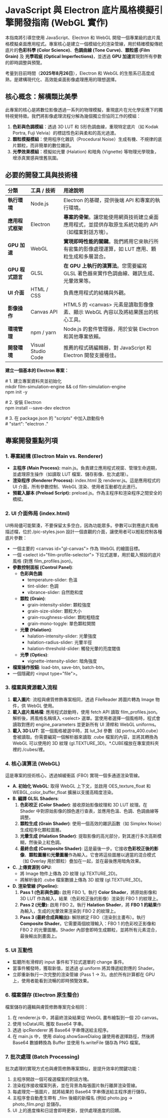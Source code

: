# **JavaScript 與 Electron 底片風格模擬引擎開發指南 (WebGL 實作)**

本指南將引導您使用 JavaScript、Electron 和 WebGL 開發一個專業級的底片風格模擬桌面應用程式。專案核心是建立一個模組化的渲染管線，用於精確模擬傳統底片的**色彩科學 (Color Science)**、**色調曲線 (Tone Curve)**、**顆粒感 (Film Grain)** 及 **光學瑕疵 (Optical Imperfections)**，並透過 **GPU 加速**實現對所有參數的即時調整與預覽。

考量到目前時間（**2025年8月26日**），Electron 和 WebGL 的生態系已高度成熟，是建構現代化、高效能桌面影像處理應用的理想選擇。

## **核心概念：解構類比美學**

此專案的核心是將數位影像透過一系列的物理模擬，重現底片在光化學反應下的獨特視覺特徵。我們將影像處理流程分解為幾個獨立但協同工作的模組：

1. **色彩與色調模組**：透過 3D LUT 和 S形色調曲線，重現特定底片（如 Kodak Portra, Fuji Velvia）的標誌性色彩與柔和的高光過渡。  
2. **顆粒模擬模組**：使用程序化雜訊（Procedural Noise）生成有機、不規律的底片顆粒，而非簡單的數位雜訊。  
3. **光學效果模組**：模擬如光暈 (Halation) 和暗角 (Vignette) 等物理光學現象，增添真實感與懷舊氛圍。

## **必要的開發工具與技術棧**

| 分類 | 工具 / 技術 | 用途說明 |
| :---- | :---- | :---- |
| **執行環境** | Node.js | Electron 的基礎，提供後端 API 和專案的執行環境。 |
| **應用程式框架** | Electron | **專案的骨架**。讓您能使用網頁技術建立桌面應用程式，並提供存取原生系統功能的 API（如檔案對話方塊）。 |
| **GPU 加速** | WebGL | **實現即時性能的關鍵**。我們將用它來執行所有密集的影像處理運算，如 LUT 應用、顆粒生成和多層混合。 |
| **GPU 程式語言** | GLSL | **在 GPU 上執行的演算法**。您需要編寫 GLSL 著色器來實作色調曲線、雜訊生成、光暈效果等。 |
| **UI 介面** | HTML / CSS | 負責應用程式的結構與外觀。 |
| **影像操作** | Canvas API | HTML5 的 \<canvas\> 元素是讀取影像像素、顯示 WebGL 內容以及將結果匯出的核心工具。 |
| **環境管理** | npm / yarn | Node.js 的套件管理器，用於安裝 Electron 和其他專案依賴。 |
| **開發環境** | Visual Studio Code | 推薦的程式碼編輯器，對 JavaScript 和 Electron 開發支援極佳。 |

**建立一個基本的 Electron 專案：**

\# 1\. 建立專案資料夾並初始化  
mkdir film-simulation-engine && cd film-simulation-engine  
npm init \-y

\# 2\. 安裝 Electron  
npm install \--save-dev electron

\# 3\. 在 package.json 的 "scripts" 中加入啟動指令  
\# "start": "electron ."

## **專案開發重點列項**

### **1\. 專案結構 (Electron Main vs. Renderer)**

* **主程序 (Main Process):** main.js。負責建立應用程式視窗、管理生命週期，並處理原生操作（如讀取 LUT 檔案、儲存影像、批次處理）。  
* **渲染程序 (Renderer Process):** index.html 及 renderer.js。這是應用程式的 UI 介面，所有參數控制、WebGL 渲染、使用者互動都在此進行。  
* **預載入腳本 (Preload Script):** preload.js。作為主程序和渲染程序之間安全的橋樑。

### **2\. UI 介面佈局 (index.html)**

UI佈局儘可能緊湊，不要保留太多空白，因為功能眾多。參數可以對應底片風格描述檔，位於./pic-styles.json
設計一個直觀的介面，讓使用者可以輕鬆控制各種底片參數：

* 一個主要的 \<canvas id="gl-canvas"\> 作為 WebGL 的繪圖目標。  
* 一個 \<select id="film-profile-selector"\> 下拉式選單，用於載入預設的底片風格 (對應 film\_profiles.json)。  
* **參數控制面板 (Control Panel)**:  
  * **色彩與色調**:  
    * temperature-slider: 色溫  
    * tint-slider: 色調  
    * vibrance-slider: 自然飽和度  
  * **顆粒 (Grain)**:  
    * grain-intensity-slider: 顆粒強度  
    * grain-size-slider: 顆粒大小  
    * grain-roughness-slider: 顆粒粗糙度  
    * grain-mono-toggle: 單色顆粒開關  
  * **光暈 (Halation)**:  
    * halation-intensity-slider: 光暈強度  
    * halation-radius-slider: 光暈半徑  
    * halation-threshold-slider: 觸發光暈的亮度閾值  
  * **光學 (Optics)**:  
    * vignette-intensity-slider: 暗角強度  
* **檔案操作按鈕**: load-btn, save-btn, batch-btn。  
* 一個隱藏的 \<input type="file"\>。

### **3\. 檔案與資源載入流程**

1. **載入圖片**: 流程與膚質修飾專案相同，透過 FileReader 將圖片轉為 Image 物件，供 WebGL 使用。  
2. **載入底片風格檔**: 應用程式啟動時，使用 fetch API 讀取 film\_profiles.json。解析後，將風格名稱填入 \<select\> 選單。當使用者選擇一個風格時，程式會讀取對應的 engine\_parameters 並更新所有 UI 滑桿和 WebGL uniforms。  
3. **載入 3D LUT**: 當一個風格被選中時，其 lut\_3d 參數（如 portra\_400.cube）會被讀取。你需要編寫一個解析器來讀取 .cube 檔案的內容，並將其轉換為 WebGL 可以使用的 3D 紋理 (gl.TEXTURE\_3D)。\*.CUBE檔放在專案資料夾裡的./cubes/裡。

### **4\. 核心演算法 (WebGL)**

這是專案的技術核心，透過幀緩衝區 (FBO) 實現一個多通道渲染管線。

* **A. 初始化 WebGL**: 取得 WebGL 上下文，並啟用 OES\_texture\_float 和 WEBGL\_color\_buffer\_float 擴展以支援高精度渲染。  
* **B. 編譯 GLSL Shaders**:  
  1. **色彩校正 (Color Shader)**: 接收原始影像紋理和 3D LUT 紋理。在 Shader 中對原始影像的顏色進行查表，並應用色溫、色調、色調曲線等調整。  
  2. **顆粒生成 (Grain Shader)**: 使用一個高效的雜訊函數（如 Simplex Noise）生成程序化顆粒圖層。  
  3. **光暈生成 (Halation Shader)**: 提取影像的高光部分，對其進行多次高斯模糊，然後染上紅色調。  
  4. **最終合成 (Composite Shader)**: 這是最後一步。它接收**色彩校正後的影像**、**顆粒圖層**和**光暈圖層**作為輸入。它會將這些圖層以適當的混合模式（如 Overlay 用於顆粒）疊加在一起，並在最後應用暗角效果。  
* **C. 上傳資源到 GPU**:  
  * 將 Image 物件上傳為 2D 紋理 (gl.TEXTURE\_2D)。  
  * 將解析後的 .cube 檔案數據上傳為 3D 紋理 (gl.TEXTURE\_3D)。  
* **D. 渲染管線 (Pipeline):**  
  1. **Pass 1 (色彩與色調):** 啟用 FBO 1。執行 **Color Shader**，將原始影像和 3D LUT 作為輸入，結果（色彩校正後的影像）渲染到 FBO 1 的紋理上。  
  2. **Pass 2 (光暈):** 啟用 FBO 2。執行 **Halation Shader**，將 **FBO 1 的結果**作為輸入，生成的光暈效果渲染到 FBO 2 的紋理上。  
  3. **Pass 3 (最終合成與輸出):** 解除綁定 FBO（渲染到主畫布）。執行 **Composite Shader**。它需要兩個紋理輸入：FBO 1 的色彩校正影像和 FBO 2 的光暈圖層。Shader 內部會即時生成顆粒，並將所有元素混合，最後輸出到畫面上。

### **5\. UI 互動性**

* 監聽所有滑桿的 input 事件和下拉式選單的 change 事件。  
* 當事件觸發時，獲取新值，並透過 gl.uniform 將其傳遞給對應的 Shader。  
* 立即重新執行一次完整的渲染管線 (Pass 1 \-\> 3)。由於所有計算都在 GPU 上，使用者能看到流暢的即時預覽效果。

### **6\. 檔案儲存 (Electron 原生整合)**

檔案儲存的邏輯與膚質修飾專案完全相同：

1. 在 renderer.js 中，將最終渲染結果從 WebGL 畫布繪製到一個 2D canvas。  
2. 使用 toDataURL 獲取 Base64 字串。  
3. 透過 ipcRenderer 將 Base64 字串傳送給主程序。  
4. 在 main.js 中，使用 dialog.showSaveDialog 讓使用者選擇路徑，然後將 Base64 數據轉換為 Buffer 並使用 fs.writeFile 儲存為 PNG 檔案。

### **7\. 批次處理 (Batch Processing)**

批次處理的實現方式也與膚質修飾專案類似，是提升效率的關鍵功能：

1. 主程序開啟一個可複選檔案的對話方塊。  
2. 渲染程序接收檔案列表，並在背景為每張圖片執行離屏渲染管線。  
3. 每處理完一張圖片，就將結果的 Base64 字串傳送給主程序進行儲存。  
4. 主程序會自動產生帶有 \_film 後綴的新檔名 (例如 photo.jpg \-\> photo\_film.png) 並儲存。  
5. UI 上的進度條和日誌會即時更新，提供處理進度的回饋。

